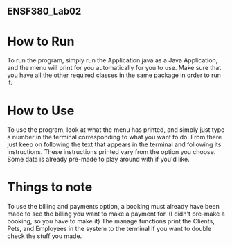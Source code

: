 ## ENSF380_Lab02

  # How to Run
  To run the program, simply run the Application.java as a Java Application, and the menu will print for you automatically for you to use.
  Make sure that you have all the other required classes in the same package in order to run it.

  # How to Use
  To use the program, look at what the menu has printed, and simply just type a number in the terminal corresponding to what you want to do. 
  From there just keep on following the text that appears in the terminal and following its instructions. These instructions printed vary from the option you choose.
  Some data is already pre-made to play around with if you'd like.

  # Things to note
  To use the billing and payments option, a booking must already have been made to see the billing you want to make a payment for. (I didn't pre-make a booking, so you have to make it)
  The manage functions print the Clients, Pets, and Employees in the system to the terminal if you want to double check the stuff you made.
